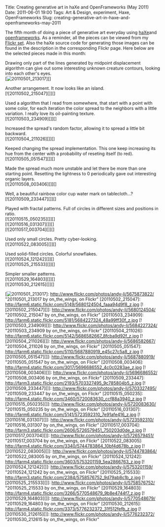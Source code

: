 Title: Creating generative art in haXe and OpenFrameworks (May 2011)
Date: 2011-06-01 19:00
Tags: Art &amp; Design, experiment, Haxe, OpenFrameworks
Slug: creating-generative-art-in-haxe-and-openframeworks-may-2011

The fifth month of doing a piece of generative art everyday using
[haXe][]and [openframeworks][]. As a reminder, all the pieces can be
viewed from my [Flickr set][]. Also the haXe source code for generating
those images can be found in the description in the corresponding Flickr
page. Here below are the selected pieces made in this month:

Drawing only part of the lines generated by midpoint displacement
algorithm can give out some interesting unknown creature contours,
looking into each other's eyes.  
[![20110501\_213017][]][]

Another arrangement. It now looks like an island.  
[![20110502\_215047][]][]

Used a algorithm that I read from somewhere, that start with a point
with some color, for each iteration the color spread to the neighbors
with a little variation. I really love its oil-painting texture.  
[![20110503\_234909][]][]

Increased the spread's random factor, allowing it to spread a little bit
backward.  
[![20110504\_211026][]][]

Keeped changing the spread implementation. This one keep increasing its
hue from the center with a probability of reseting itself (to red).  
[![20110505\_051547][]][]

Made the spread much more unstable and let there be more than one
starting point. Resetting the lightness to 0 periodically gave out
interesting organic layers.  
[![20110508\_003406][]][]

Well, a beautiful rainbow color cup water mark on tablecloth...?  
[![20110509\_233447][]][]

Played with fractal patterns. Full of circles in different sizes and
positions in ratio.  
[![20110515\_050235][]][]  
[![20110516\_031307][]][]  
[![20110517\_003704][]][]

Used only small circles. Pretty cyber-looking.  
[![20110522\_083005][]][]

Used solid-filled circles. Colorful snowflakes.  
[![20110524\_121242][]][]  
[![20110525\_215533][]][]

Simpler smaller patterns.  
[![20110529\_164803][]][]  
[![20110530\_212615][]][]

  [haXe]: http://haxe.org/
  [openframeworks]: http://www.openframeworks.cc/
  [Flickr set]: http://www.flickr.com/photos/andy-li/sets/72157625719497466/
  [20110501\_213017]: http://farm6.static.flickr.com/5186/5675873822_215f853558_z.jpg
  [![20110501\_213017][]]: http://www.flickr.com/photos/andy-li/5675873822/
    "20110501_213017 by on_the_wings, on Flickr"
  [20110502\_215047]: http://farm6.static.flickr.com/5149/5680124504_faaa94d9f8_z.jpg
  [![20110502\_215047][]]: http://www.flickr.com/photos/andy-li/5680124504/
    "20110502_215047 by on_the_wings, on Flickr"
  [20110503\_234909]: http://farm6.static.flickr.com/5181/5684227324_48a99ff30f_z.jpg
  [![20110503\_234909][]]: http://www.flickr.com/photos/andy-li/5684227324/
    "20110503_234909 by on_the_wings, on Flickr"
  [20110504\_211026]: http://farm6.static.flickr.com/5142/5686582667_8fcba9d92f_z.jpg
  [![20110504\_211026][]]: http://www.flickr.com/photos/andy-li/5686582667/
    "20110504_211026 by on_the_wings, on Flickr"
  [20110505\_051547]: http://farm6.static.flickr.com/5110/5687880919_e45c27c5a8_z.jpg
  [![20110505\_051547][]]: http://www.flickr.com/photos/andy-li/5687880919/
    "20110505_051547 by on_the_wings, on Flickr"
  [20110508\_003406]: http://farm4.static.flickr.com/3017/5696686552_4c0c0283ae_z.jpg
  [![20110508\_003406][]]: http://www.flickr.com/photos/andy-li/5696686552/
    "20110508_003406 by on_the_wings, on Flickr"
  [20110509\_233447]: http://farm3.static.flickr.com/2193/5703327495_9c785804b5_z.jpg
  [![20110509\_233447][]]: http://www.flickr.com/photos/andy-li/5703327495/
    "20110509_233447 by on_the_wings, on Flickr"
  [20110515\_050235]: http://farm4.static.flickr.com/3460/5720083630_ccf88a3940_z.jpg
  [![20110515\_050235][]]: http://www.flickr.com/photos/andy-li/5720083630/
    "20110515_050235 by on_the_wings, on Flickr"
  [20110516\_031307]: http://farm6.static.flickr.com/5141/5723592310_7e91afe416_z.jpg
  [![20110516\_031307][]]: http://www.flickr.com/photos/andy-li/5723592310/
    "20110516_031307 by on_the_wings, on Flickr"
  [20110517\_003704]: http://farm3.static.flickr.com/2606/5726579451_750203d0de_z.jpg
  [![20110517\_003704][]]: http://www.flickr.com/photos/andy-li/5726579451/
    "20110517_003704 by on_the_wings, on Flickr"
  [20110522\_083005]: http://farm4.static.flickr.com/3340/5744783864_10bf4d678b_z.jpg
  [![20110522\_083005][]]: http://www.flickr.com/photos/andy-li/5744783864/
    "20110522_083005 by on_the_wings, on Flickr"
  [20110524\_121242]: http://farm4.static.flickr.com/3603/5753201159_5ea2866763_z.jpg
  [![20110524\_121242][]]: http://www.flickr.com/photos/andy-li/5753201159/
    "20110524_121242 by on_the_wings, on Flickr"
  [20110525\_215533]: http://farm3.static.flickr.com/2384/5758576752_9d79ab8c1b_z.jpg
  [![20110525\_215533][]]: http://www.flickr.com/photos/andy-li/5758576752/
    "20110525_215533 by on_the_wings, on Flickr"
  [20110529\_164803]: http://farm4.static.flickr.com/3266/5770548679_9b8e4744f7_z.jpg
  [![20110529\_164803][]]: http://www.flickr.com/photos/andy-li/5770548679/
    "20110529_164803 by on_the_wings, on Flickr"
  [20110530\_212615]: http://farm4.static.flickr.com/3373/5776232372_31f512fefb_z.jpg
  [![20110530\_212615][]]: http://www.flickr.com/photos/andy-li/5776232372/
    "20110530_212615 by on_the_wings, on Flickr"
